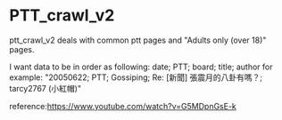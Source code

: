 # PTT_crawl_v2
ptt_crawl_v2 deals with common ptt pages and "Adults only (over 18)" pages.

I want data to be in order as following:
date; PTT; board; title; author
for example:
"20050622; PTT; Gossiping; Re: [新聞] 張震月的八卦有嗎？; tarcy2767 (小紅帽)"

reference:https://www.youtube.com/watch?v=G5MDpnGsE-k

